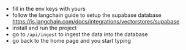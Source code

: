 - fill in the env keys with yours
- follow the langchain guide to setup the supabase database https://js.langchain.com/docs/integrations/vectorstores/supabase
- install and run the project
- go to `/api/ingest` to ingest the data into the database
- go back to the home page and you start typing
